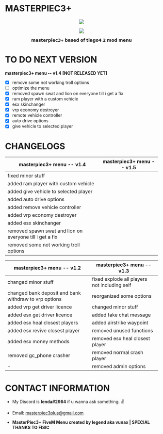 # MASTERPIEC3+

<p align="center">
	<img src="https://i.postimg.cc/prz11dzH/m3.png">
</p>

<p align="center">
	<img src="https://i.imgur.com/7hVUKWZ.png">
</p>
<p align="center">
	𝗺𝗮𝘀𝘁𝗲𝗿𝗽𝗶𝗲𝗰𝟯+ 𝗯𝗮𝘀𝗲𝗱 𝗼𝗳 𝘁𝗶𝗮𝗴𝗼𝟰.𝟮 𝗺𝗼𝗱 𝗺𝗲𝗻𝘂	
</p>


# TO DO NEXT VERSION

**masterpiec3+ menu -- v1.4 [NOT RELEASED YET]**

- [x] remove some not working troll options
- [ ] optimize the menu
- [x] removed spawn swat and lion on everyone till i get a fix
- [x] ram player with a custom vehicle
- [x] esx skinchanger
- [x] vrp economy destroyer
- [x] remote vehicle controller
- [x] auto drive options
- [x] give vehicle to selected player

# CHANGELOGS

**masterpiec3+ menu -- v1.4** | **masterpiec3+ menu -- v1.5**
------------ | -------------
fixed minor stuff |
added ram player with custom vehicle |
added give vehicle to selected player |
added auto drive options |
added remove vehicle controller |
added vrp economy destroyer |
added esx skinchanger |
removed spawn swat and lion on everyone till i get a fix |
removed some not working troll options |

**masterpiec3+ menu -- v1.2** | **masterpiec3+ menu -- v1.3**
------------ | -------------
changed minor stuff | fixed explode all players not including self
changed bank deposit and bank withdraw to vrp options | reorganized some options
added vrp get driver licence | changed minor stuff
added esx get driver licence | added fake chat message
added esx heal closest players | added airstrike waypoint
added esx revive closest player | removed unused functions
added esx money methods | removed esx heal closest player
removed gc_phone crasher | removed normal crash player
-| removed admin options

# CONTACT INFORMATION
- My Discord is **lenda#2964** if u wanna ask something. ✌️

- Email: masterpiec3plus@gmail.com

- **MasterPiec3+ FiveM Menu created by legend aka vunax | SPECIAL THANKS TO FISIC**
